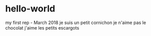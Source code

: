 # hello-world
my first rep - March 2018
je suis un petit cornichon
je n'aime pas le chocolat
j'aime les petits escargots
